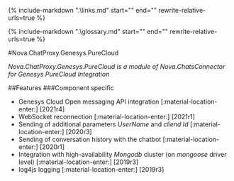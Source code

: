 {%
   include-markdown ".\links.md"
   start="<!--datelink-chatproxygenesyspurecloud-start-->"
   end="<!--datelink-chatproxygenesyspurecloud-end-->"
   rewrite-relative-urls=true
%}

{%
   include-markdown ".\glossary.md"
   start="<!--glossary-start-->"
   end="<!--glossary-end-->"
   rewrite-relative-urls=true
%}

#Nova.ChatProxy.Genesys.PureCloud

*Nova.ChatProxy.Genesys.PureCloud is a module of Nova.ChatsConnector for Genesys PureCloud Integration*

##Features
###Component specific

- Genesys Cloud Open messaging API integration [:material-location-enter:] [2021r4]
- WebSocket reconnection [:material-location-enter:] [2021r1]
- Sending of additional parameters *UserName* and *cliend Id* [:material-location-enter:] [2020r3]
- Sending of conversation history with the chatbot [:material-location-enter:] [2020r1]
- Integration with high-availability *Mongodb* cluster (on *mongoose* driver level) [:material-location-enter:] [2019r3]
- log4js logging [:material-location-enter:] [2019r3]